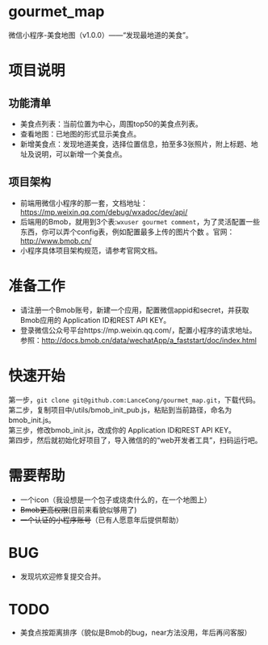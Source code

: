 # gourmet_map
微信小程序-美食地图（v1.0.0）——“发现最地道的美食”。

# 项目说明
## 功能清单
* 美食点列表：当前位置为中心，周围top50的美食点列表。
* 查看地图：已地图的形式显示美食点。
* 新增美食点：发现地道美食，选择位置信息，拍至多3张照片，附上标题、地址及说明，可以新增一个美食点。
## 项目架构
* 前端用微信小程序的那一套，文档地址：https://mp.weixin.qq.com/debug/wxadoc/dev/api/
* 后端用的Bmob，就用到3个表:```wxuser gourmet comment```，为了灵活配置一些东西，你可以弄个config表，例如配置最多上传的图片个数 。官网：http://www.bmob.cn/
* 小程序具体项目架构规范，请参考官网文档。

# 准备工作
* 请注册一个Bmob账号，新建一个应用，配置微信appid和secret，并获取Bmob应用的 Application ID和REST API KEY。 
* 登录微信公众号平台https://mp.weixin.qq.com/，配置小程序的请求地址。参照：http://docs.bmob.cn/data/wechatApp/a_faststart/doc/index.html

# 快速开始
第一步，```git clone git@github.com:LanceCong/gourmet_map.git```，下载代码。    
第二步，复制项目中/utils/bmob_init_pub.js，粘贴到当前路径，命名为bmob_init.js。  
第三步，修改bmob_init.js，改成你的 Application ID和REST API KEY。  
第四步，然后就初始化好项目了，导入微信的的“web开发者工具”，扫码运行吧。

# 需要帮助
* 一个icon（我设想是一个包子或烧卖什么的，在一个地图上）
* ~~Bmob更高权限~~(目前来看貌似够用了)
* ~~一个认证的小程序账号~~（已有人愿意年后提供帮助）

# BUG 
* 发现坑欢迎修复提交合并。

# TODO
* 美食点按距离排序（貌似是Bmob的bug，near方法没用，年后再问客服）
